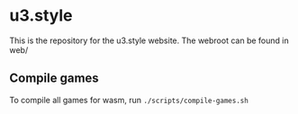 # u3.style

This is the repository for the u3.style website. The webroot can be found in web/

## Compile games

To compile all games for wasm, run `./scripts/compile-games.sh`
